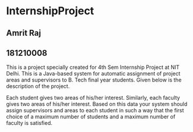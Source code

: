 # InternshipProject
## Amrit Raj
## 181210008
This is a project specially created for 4th Sem Internship Project at NIT Delhi. This is a Java-based system for automatic assignment of project areas and supervisors to B. Tech final year students. Given below is the description of the project.

Each student gives two areas of his/her interest. Similarly, each faculty gives two areas of his/her interest. Based on this data your system should assign supervisors and areas to each student in such a way that the first choice of a maximum number of students and a maximum number of faculty is satisfied.
